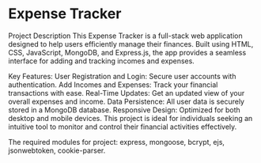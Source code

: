 # Expense Tracker

Project Description
This Expense Tracker is a full-stack web application designed to help users efficiently manage their finances. Built using HTML, CSS, JavaScript, MongoDB, and Express.js, the app provides a seamless interface for adding and tracking incomes and expenses.

Key Features:
User Registration and Login: Secure user accounts with authentication.
Add Incomes and Expenses: Track your financial transactions with ease.
Real-Time Updates: Get an updated view of your overall expenses and income.
Data Persistence: All user data is securely stored in a MongoDB database.
Responsive Design: Optimized for both desktop and mobile devices.
This project is ideal for individuals seeking an intuitive tool to monitor and control their financial activities effectively.

The required modules for project:
express, mongoose, bcrypt, ejs, jsonwebtoken, cookie-parser.
